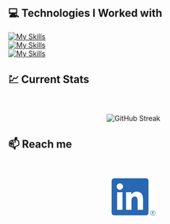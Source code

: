 ## :computer: Technologies I Worked with


[![My Skills](https://skillicons.dev/icons?i=html,css,tailwind)](https://skillicons.dev)
<br/>
[![My Skills](https://skillicons.dev/icons?i=js,react)](https://skillicons.dev)
<br/>
[![My Skills](https://skillicons.dev/icons?i=firebase,nodejs,express,mongodb)](https://skillicons.dev)



## :chart: Current Stats

<br />
<p align="center">
  <img width="60%" src="https://github-readme-streak-stats.herokuapp.com?user=searchsakib&theme=gruvbox-duo" alt="GitHub Streak" />
</p>

## :mailbox: Reach me

<br />

<p align="center">
  <a href="https://www.linkedin.com/in/searchsakib">
    <img height="75" src="https://github.com/searchsakib/searchsakib/blob/main/images/icons/LI-In-Bug.png" alt="LinkedIn Logo">
  </a>
</p>

<br />
